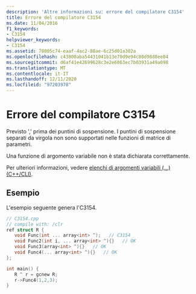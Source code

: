 ```yaml
---
description: 'Altre informazioni su: errore del compilatore C3154'
title: Errore del compilatore C3154
ms.date: 11/04/2016
f1_keywords:
- C3154
helpviewer_keywords:
- C3154
ms.assetid: 78005c74-eaaf-4ac2-88ae-6c25d01a302a
ms.openlocfilehash: c43800aba54431041b13e70d9e94c80d98d8ee84
ms.sourcegitcommit: d6af41e42699628c3e2e6063ec7b03931a49a098
ms.translationtype: MT
ms.contentlocale: it-IT
ms.lasthandoff: 12/11/2020
ms.locfileid: "97203978"
---
```

# <a name="compiler-error-c3154"></a>Errore del compilatore C3154

Previsto ',' prima dei puntini di sospensione. I puntini di sospensione separati da virgola non sono supportati nelle funzioni di matrice di parametri.

Una funzione di argomento variabile non è stata dichiarata correttamente.

Per ulteriori informazioni, vedere [elenchi di argomenti variabili (...) (C++/CLI)](../../extensions/variable-argument-lists-dot-dot-dot-cpp-cli.md).

## <a name="example"></a>Esempio

L'esempio seguente genera l'C3154.

```cpp
// C3154.cpp
// compile with: /clr
ref struct R {
   void Func(int ... array<int> ^);   // C3154
   void Func2(int i, ... array<int> ^){}   // OK
   void Func3(array<int> ^){}   // OK
   void Func4(... array<int> ^){}   // OK
};

int main() {
   R ^ r = gcnew R;
   r->Func4(1,2,3);
}
```
